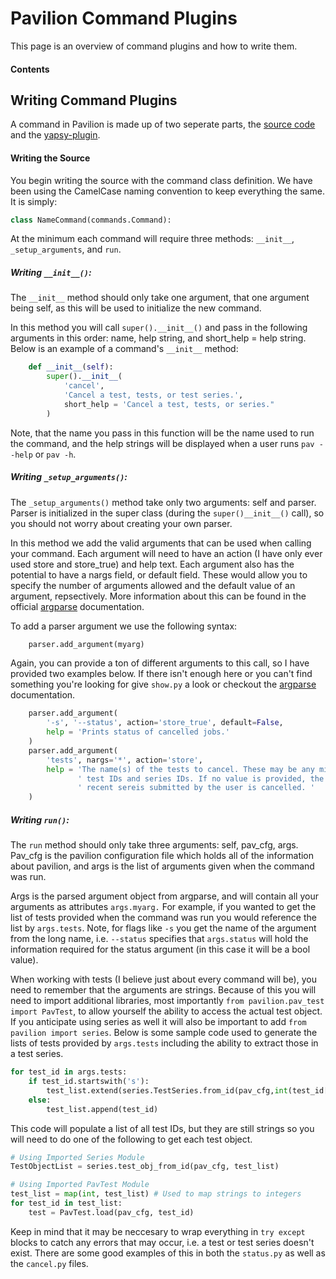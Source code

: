 # Pavilion Command Plugins

This page is an overview of command plugins and how to write them.

#### Contents


## Writing Command Plugins

A command in Pavilion is made up of two seperate parts, the [source code](#writing-the-source) and the [yapsy-plugin](#writing-the-yapsy-plugin).

#### Writing the Source

You begin writing the source with the command class definition. We have been using the CamelCase naming convention to keep everything the same. It is simply:
```python
class NameCommand(commands.Command):
```

At the minimum each command will require three methods: `__init__`, `_setup_arguments`, and `run`. 

##### Writing `__init__()`:
The `__init__` method should only take one argument, that one argument being self, as this will be used to initialize the new command. 

In this method you will call `super().__init__()` and pass in the following arguments in this order: name, help string, and short_help = help string.  Below is an example of a command's `__init__` method:
```python
	def __init__(self):
		super().__init__(
			'cancel',
			'Cancel a test, tests, or test series.',
			short_help = 'Cancel a test, tests, or series."
		)
```

Note, that the name you pass in this function will be the name used to run the command, and the help strings will be displayed when a user runs `pav --help` or `pav -h`.

##### Writing `_setup_arguments()`:

The `_setup_arguments()` method take only two arguments: self and parser. Parser is initialized in the super class (during the `super()__init__()` call), so you should not worry about creating your own parser.

In this method we add the valid arguments that can be used when calling your command. Each argument will need to have an action (I have only ever used store and store_true) and help text. Each argument also has the potential to have a nargs field, or default field. These would allow you to specify the number of arguments allowed and the default value of an argument, repsectively. More information about this can be found in the official [argparse](https://docs.python.org/3.5/library/argparse.html) documentation.

To add a parser argument we use the following syntax:
```python
    parser.add_argument(myarg)
```

Again, you can provide a ton of different arguments to this call, so I have provided two examples below. If there isn't enough here or you can't find something you're looking for give `show.py` a look or checkout the [argparse](https://docs.python.org/3.5/library/argparse.html) documentation. 
```python
    parser.add_argument(
        '-s', '--status', action='store_true', default=False,
        help = 'Prints status of cancelled jobs.'
    )
    parser.add_argument(
        'tests', nargs='*', action='store',
        help = 'The name(s) of the tests to cancel. These may be any mix of '
               ' test IDs and series IDs. If no value is provided, the most '
               ' recent sereis submitted by the user is cancelled. '
    )
```

##### Writing `run()`:

The `run` method should only take three arguments: self, pav_cfg, args. Pav_cfg is the pavilion configuration file which holds all of the information about pavilion, and args is the list of arguments given when the command was run.

Args is the parsed argument object from argparse, and will contain all your arguments as attributes `args.myarg.` For example, if you wanted to get the list of tests provided when the command was run you would reference the list by `args.tests`. Note, for flags like `-s` you get the name of the argument from the long name, i.e. `--status` specifies that `args.status` will hold the information required for the status argument (in this case it will be a bool value).

When working with tests (I believe just about every command will be), you need to remember that the arguments are strings. Because of this you will need to import additional libraries, most importantly `from pavilion.pav_test import PavTest`, to allow yourself the ability to access the actual test object. If you anticipate using series as well it will also be important to add `from pavilion import series`. Below is some sample code used to generate the lists of tests provided by `args.tests` including the ability to extract those in a test series.
```python
for test_id in args.tests:
    if test_id.startswith('s'):
        test_list.extend(series.TestSeries.from_id(pav_cfg,int(test_id[1:])).tests)
    else:
        test_list.append(test_id)
```
This code will populate a list of all test IDs, but they are still strings so you will need to do one of the following to get each test object.
```python
# Using Imported Series Module
TestObjectList = series.test_obj_from_id(pav_cfg, test_list)

# Using Imported PavTest Module 
test_list = map(int, test_list) # Used to map strings to integers
for test_id in test_list:
    test = PavTest.load(pav_cfg, test_id)
```

Keep in mind that it may be neccesary to wrap everything in `try except` blocks to catch any errors that may occur, i.e. a test or test series doesn't exist. There are some good examples of this in both the `status.py` as well as the `cancel.py` files.
